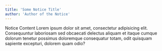 ```yaml
---
title: 'Some Notice Title'
author: 'Author of the Notice'
---
```


Notice Content Lorem ipsum dolor sit amet, consectetur adipisicing elit. Consequuntur laboriosam sed obcaecati delectus aliquam et itaque cumque dolorum tenetur possimus doloremque consequatur totam, odit quisquam sapiente excepturi, dolorem quam odio?
